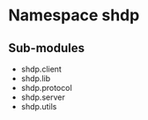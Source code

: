 Namespace shdp
==============

Sub-modules
-----------
* shdp.client
* shdp.lib
* shdp.protocol
* shdp.server
* shdp.utils